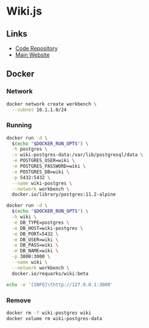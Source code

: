 # Wiki.js

## Links

- [Code Repository](https://github.com/Requarks/wiki)
- [Main Website](https://js.wiki)

## Docker

### Network

```sh
docker network create workbench \
  --subnet 10.1.1.0/24
```

### Running

```sh
docker run -d \
  $(echo "$DOCKER_RUN_OPTS") \
  -h postgres \
  -v wiki-postgres-data:/var/lib/postgresql/data \
  -e POSTGRES_USER=wiki \
  -e POSTGRES_PASSWORD=wiki \
  -e POSTGRES_DB=wiki \
  -p 5432:5432 \
  --name wiki-postgres \
  --network workbench \
  docker.io/library/postgres:11.2-alpine
```

```sh
docker run -d \
  $(echo "$DOCKER_RUN_OPTS") \
  -h wiki \
  -e DB_TYPE=postgres \
  -e DB_HOST=wiki-postgres \
  -e DB_PORT=5432 \
  -e DB_USER=wiki \
  -e DB_PASS=wiki \
  -e DB_NAME=wiki \
  -p 3000:3000 \
  --name wiki \
  --network workbench \
  docker.io/requarks/wiki:beta
```

```sh
echo -e '[INFO]\thttp://127.0.0.1:3000'
```

### Remove

```sh
docker rm -f wiki-postgres wiki
docker volume rm wiki-postgres-data
```
